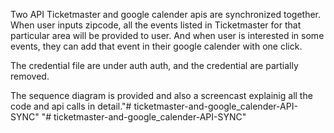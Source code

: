 Two API Ticketmaster and google calender apis are synchronized together. When user
inputs zipcode, all the events listed in Ticketmaster for that particular area will
be provided to user. And when user is interested in some events, they can add that 
event in their google calender with one click. 

The credential file are under auth auth, and the credential are partially removed.

The sequence diagram is provided and also a screencast explainig all the code and 
api calls in detail."# ticketmaster-and-google_calender-API-SYNC" 
"# ticketmaster-and-google_calender-API-SYNC" 
